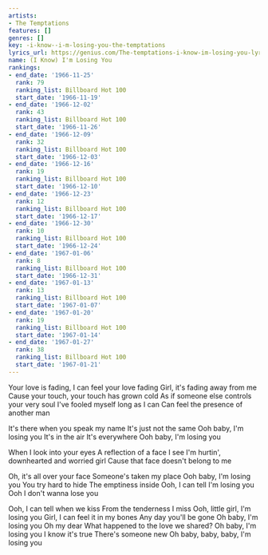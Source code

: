 ```yaml
---
artists:
- The Temptations
features: []
genres: []
key: -i-know--i-m-losing-you-the-temptations
lyrics_url: https://genius.com/The-temptations-i-know-im-losing-you-lyrics
name: (I Know) I'm Losing You
rankings:
- end_date: '1966-11-25'
  rank: 79
  ranking_list: Billboard Hot 100
  start_date: '1966-11-19'
- end_date: '1966-12-02'
  rank: 43
  ranking_list: Billboard Hot 100
  start_date: '1966-11-26'
- end_date: '1966-12-09'
  rank: 32
  ranking_list: Billboard Hot 100
  start_date: '1966-12-03'
- end_date: '1966-12-16'
  rank: 19
  ranking_list: Billboard Hot 100
  start_date: '1966-12-10'
- end_date: '1966-12-23'
  rank: 12
  ranking_list: Billboard Hot 100
  start_date: '1966-12-17'
- end_date: '1966-12-30'
  rank: 10
  ranking_list: Billboard Hot 100
  start_date: '1966-12-24'
- end_date: '1967-01-06'
  rank: 8
  ranking_list: Billboard Hot 100
  start_date: '1966-12-31'
- end_date: '1967-01-13'
  rank: 13
  ranking_list: Billboard Hot 100
  start_date: '1967-01-07'
- end_date: '1967-01-20'
  rank: 19
  ranking_list: Billboard Hot 100
  start_date: '1967-01-14'
- end_date: '1967-01-27'
  rank: 38
  ranking_list: Billboard Hot 100
  start_date: '1967-01-21'
---
```

Your love is fading, I can feel your love fading
Girl, it's fading away from me
Cause your touch, your touch has grown cold
As if someone else controls your very soul
I've fooled myself long as I can
Can feel the presence of another man

It's there when you speak my name
It's just not the same
Ooh baby, I'm losing you
It's in the air
It's everywhere
Ooh baby, I'm losing you

When I look into your eyes
A reflection of a face I see
I'm hurtin', downhearted and worried girl
Cause that face doesn't belong to me

Oh, it's all over your face
Someone's taken my place
Ooh baby, I'm losing you
You try hard to hide
The emptiness inside
Ooh, I can tell I'm losing you
Ooh
I don't wanna lose you

Ooh, I can tell when we kiss
From the tenderness I miss
Ooh, little girl, I'm losing you
Girl, I can feel it in my bones
Any day you'll be gone
Oh baby, I'm losing you
Oh my dear
What happened to the love we shared?
Oh baby, I'm losing you
I know it's true
There's someone new
Oh baby, baby, baby, I'm losing you
